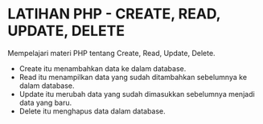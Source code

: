 # LATIHAN PHP - CREATE, READ, UPDATE, DELETE
Mempelajari materi PHP tentang Create, Read, Update, Delete.
- Create itu menambahkan data ke dalam database.
- Read itu menampilkan data yang sudah ditambahkan sebelumnya ke dalam database.
- Update itu merubah data yang sudah dimasukkan sebelumnya menjadi data yang baru.
- Delete itu menghapus data dalam database.
